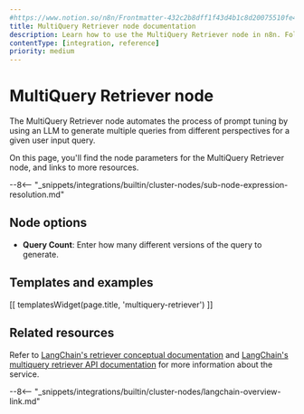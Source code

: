 ```yaml
---
#https://www.notion.so/n8n/Frontmatter-432c2b8dff1f43d4b1c8d20075510fe4
title: MultiQuery Retriever node documentation
description: Learn how to use the MultiQuery Retriever node in n8n. Follow technical documentation to integrate MultiQuery Retriever node into your workflows.
contentType: [integration, reference]
priority: medium
---
```


# MultiQuery Retriever node

The MultiQuery Retriever node automates the process of prompt tuning by using an LLM to generate multiple queries from different perspectives for a given user input query.

On this page, you'll find the node parameters for the MultiQuery Retriever node, and links to more resources.

--8<-- "_snippets/integrations/builtin/cluster-nodes/sub-node-expression-resolution.md"

## Node options

* **Query Count**: Enter how many different versions of the query to generate.

## Templates and examples

<!-- see https://www.notion.so/n8n/Pull-in-templates-for-the-integrations-pages-37c716837b804d30a33b47475f6e3780 -->
[[ templatesWidget(page.title, 'multiquery-retriever') ]]

## Related resources

Refer to [LangChain's retriever conceptual documentation](https://js.langchain.com/docs/concepts/retrievers) and [LangChain's multiquery retriever API documentation](https://v03.api.js.langchain.com/classes/langchain.retrievers_multi_query.MultiQueryRetriever.html) for more information about the service.

--8<-- "_snippets/integrations/builtin/cluster-nodes/langchain-overview-link.md"

